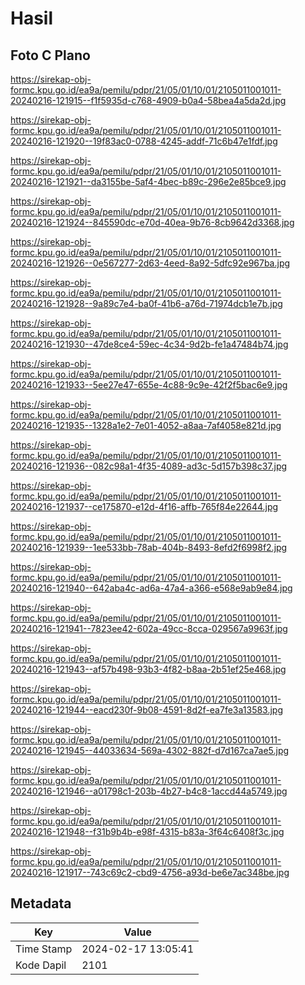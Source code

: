 # Hasil

## Foto C Plano

https://sirekap-obj-formc.kpu.go.id/ea9a/pemilu/pdpr/21/05/01/10/01/2105011001011-20240216-121915--f1f5935d-c768-4909-b0a4-58bea4a5da2d.jpg

https://sirekap-obj-formc.kpu.go.id/ea9a/pemilu/pdpr/21/05/01/10/01/2105011001011-20240216-121920--19f83ac0-0788-4245-addf-71c6b47e1fdf.jpg

https://sirekap-obj-formc.kpu.go.id/ea9a/pemilu/pdpr/21/05/01/10/01/2105011001011-20240216-121921--da3155be-5af4-4bec-b89c-296e2e85bce9.jpg

https://sirekap-obj-formc.kpu.go.id/ea9a/pemilu/pdpr/21/05/01/10/01/2105011001011-20240216-121924--845590dc-e70d-40ea-9b76-8cb9642d3368.jpg

https://sirekap-obj-formc.kpu.go.id/ea9a/pemilu/pdpr/21/05/01/10/01/2105011001011-20240216-121926--0e567277-2d63-4eed-8a92-5dfc92e967ba.jpg

https://sirekap-obj-formc.kpu.go.id/ea9a/pemilu/pdpr/21/05/01/10/01/2105011001011-20240216-121928--9a89c7e4-ba0f-41b6-a76d-71974dcb1e7b.jpg

https://sirekap-obj-formc.kpu.go.id/ea9a/pemilu/pdpr/21/05/01/10/01/2105011001011-20240216-121930--47de8ce4-59ec-4c34-9d2b-fe1a47484b74.jpg

https://sirekap-obj-formc.kpu.go.id/ea9a/pemilu/pdpr/21/05/01/10/01/2105011001011-20240216-121933--5ee27e47-655e-4c88-9c9e-42f2f5bac6e9.jpg

https://sirekap-obj-formc.kpu.go.id/ea9a/pemilu/pdpr/21/05/01/10/01/2105011001011-20240216-121935--1328a1e2-7e01-4052-a8aa-7af4058e821d.jpg

https://sirekap-obj-formc.kpu.go.id/ea9a/pemilu/pdpr/21/05/01/10/01/2105011001011-20240216-121936--082c98a1-4f35-4089-ad3c-5d157b398c37.jpg

https://sirekap-obj-formc.kpu.go.id/ea9a/pemilu/pdpr/21/05/01/10/01/2105011001011-20240216-121937--ce175870-e12d-4f16-affb-765f84e22644.jpg

https://sirekap-obj-formc.kpu.go.id/ea9a/pemilu/pdpr/21/05/01/10/01/2105011001011-20240216-121939--1ee533bb-78ab-404b-8493-8efd2f6998f2.jpg

https://sirekap-obj-formc.kpu.go.id/ea9a/pemilu/pdpr/21/05/01/10/01/2105011001011-20240216-121940--642aba4c-ad6a-47a4-a366-e568e9ab9e84.jpg

https://sirekap-obj-formc.kpu.go.id/ea9a/pemilu/pdpr/21/05/01/10/01/2105011001011-20240216-121941--7823ee42-602a-49cc-8cca-029567a9963f.jpg

https://sirekap-obj-formc.kpu.go.id/ea9a/pemilu/pdpr/21/05/01/10/01/2105011001011-20240216-121943--af57b498-93b3-4f82-b8aa-2b51ef25e468.jpg

https://sirekap-obj-formc.kpu.go.id/ea9a/pemilu/pdpr/21/05/01/10/01/2105011001011-20240216-121944--eacd230f-9b08-4591-8d2f-ea7fe3a13583.jpg

https://sirekap-obj-formc.kpu.go.id/ea9a/pemilu/pdpr/21/05/01/10/01/2105011001011-20240216-121945--44033634-569a-4302-882f-d7d167ca7ae5.jpg

https://sirekap-obj-formc.kpu.go.id/ea9a/pemilu/pdpr/21/05/01/10/01/2105011001011-20240216-121946--a01798c1-203b-4b27-b4c8-1accd44a5749.jpg

https://sirekap-obj-formc.kpu.go.id/ea9a/pemilu/pdpr/21/05/01/10/01/2105011001011-20240216-121948--f31b9b4b-e98f-4315-b83a-3f64c6408f3c.jpg

https://sirekap-obj-formc.kpu.go.id/ea9a/pemilu/pdpr/21/05/01/10/01/2105011001011-20240216-121917--743c69c2-cbd9-4756-a93d-be6e7ac348be.jpg


## Metadata

| Key        | Value               |
| ---------- | ------------------- |
| Time Stamp | 2024-02-17 13:05:41 |
| Kode Dapil | 2101                |



